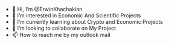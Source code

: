 - 👋 Hi, I’m @ErwinKhachakian
- 👀 I’m interested in Economic And Scientific Projects
- 🌱 I’m currently learning about Crypto and Economic Projects
- 💞️ I’m looking to collaborate on My Project
- 📫 How to reach me by my outlook mail 

<!---
ErwinKhachakian/ErwinKhachakian is a ✨ special ✨ repository because its `README.md` (this file) appears on your GitHub profile.
You can click the Preview link to take a look at your changes.
--->
